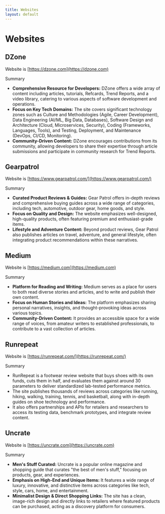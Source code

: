 ```yaml
---
title: Websites
layout: default
---
```


# Websites

## DZone
Website is [https://dzone.com](https://dzone.com) 

Summary
* **Comprehensive Resource for Developers:** DZone offers a wide array of content including articles, tutorials, Refcards, Trend Reports, and a video library, catering to various aspects of software development and operations.
* **Focus on Key Tech Domains:** The site covers significant technology zones such as Culture and Methodologies (Agile, Career Development), Data Engineering (AI/ML, Big Data, Databases), Software Design and Architecture (Cloud, Microservices, Security), Coding (Frameworks, Languages, Tools), and Testing, Deployment, and Maintenance (DevOps, CI/CD, Monitoring).
* **Community-Driven Content:** DZone encourages contributions from its community, allowing developers to share their expertise through article submissions and participate in community research for Trend Reports.

## Gearpatrol

Website is [https://www.gearpatrol.com/](https://www.gearpatrol.com/)

Summary
* **Curated Product Reviews & Guides:** Gear Patrol offers in-depth reviews and comprehensive buying guides across a wide range of categories, including tech, automotive, outdoor gear, home goods, and style.
* **Focus on Quality and Design:** The website emphasizes well-designed, high-quality products, often featuring premium and enthusiast-grade items.
* **Lifestyle and Adventure Content:** Beyond product reviews, Gear Patrol also publishes articles on travel, adventure, and general lifestyle, often integrating product recommendations within these narratives.

## Medium
Website is [https://medium.com](https://medium.com)

Summary
* **Platform for Reading and Writing:** Medium serves as a place for users to both read diverse stories and articles, and to write and publish their own content.
* **Focus on Human Stories and Ideas:** The platform emphasizes sharing personal narratives, insights, and thought-provoking ideas across various topics.
* **Community-Driven Content:** It provides an accessible space for a wide range of voices, from amateur writers to established professionals, to contribute to a vast collection of articles.

## Runrepeat
Website is [https://runrepeat.com/](https://runrepeat.com/)

Summary
* RunRepeat is a footwear review website that buys shoes with its own funds, cuts them in half, and evaluates them against around 30 parameters to deliver standardized lab-tested performance metrics.
* The site publishes thousands of reviews across categories like running, hiking, walking, training, tennis, and basketball, along with in-depth guides on shoe technology and performance.
* It also offers partnerships and APIs for retailers and researchers to access its testing data, benchmark prototypes, and integrate review content.


## Uncrate
Website is [https://uncrate.com](https://uncrate.com)

Summary
* **Men's Stuff Curated:** Uncrate is a popular online magazine and shopping guide that curates "the best of men's stuff," focusing on products, gear, and experiences.
* **Emphasis on High-End and Unique Items:** It features a wide range of luxury, innovative, and distinctive items across categories like tech, style, cars, home, and entertainment.
* **Minimalist Design & Direct Shopping Links:** The site has a clean, image-rich design and directly links to retailers where featured products can be purchased, acting as a discovery platform for consumers.
